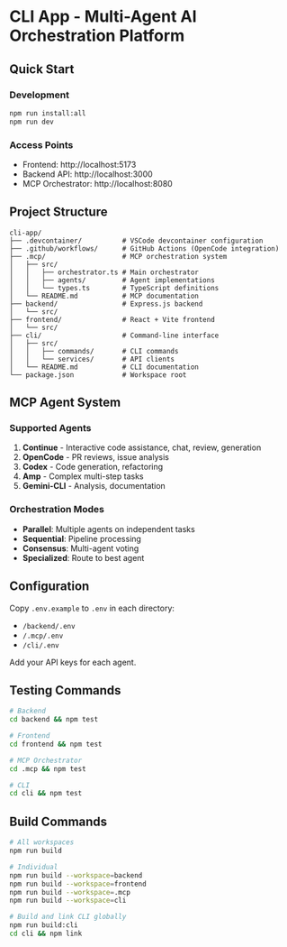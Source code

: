 # CLI App - Multi-Agent AI Orchestration Platform

## Quick Start

### Development
```bash
npm run install:all
npm run dev
```

### Access Points
- Frontend: http://localhost:5173
- Backend API: http://localhost:3000
- MCP Orchestrator: http://localhost:8080

## Project Structure

```
cli-app/
├── .devcontainer/          # VSCode devcontainer configuration
├── .github/workflows/      # GitHub Actions (OpenCode integration)
├── .mcp/                   # MCP orchestration system
│   ├── src/
│   │   ├── orchestrator.ts # Main orchestrator
│   │   ├── agents/         # Agent implementations
│   │   └── types.ts        # TypeScript definitions
│   └── README.md           # MCP documentation
├── backend/                # Express.js backend
│   └── src/
├── frontend/               # React + Vite frontend
│   └── src/
├── cli/                    # Command-line interface
│   ├── src/
│   │   ├── commands/       # CLI commands
│   │   └── services/       # API clients
│   └── README.md           # CLI documentation
└── package.json            # Workspace root
```

## MCP Agent System

### Supported Agents
1. **Continue** - Interactive code assistance, chat, review, generation
2. **OpenCode** - PR reviews, issue analysis
3. **Codex** - Code generation, refactoring
4. **Amp** - Complex multi-step tasks
5. **Gemini-CLI** - Analysis, documentation

### Orchestration Modes
- **Parallel**: Multiple agents on independent tasks
- **Sequential**: Pipeline processing
- **Consensus**: Multi-agent voting
- **Specialized**: Route to best agent

## Configuration

Copy `.env.example` to `.env` in each directory:
- `/backend/.env`
- `/.mcp/.env`
- `/cli/.env`

Add your API keys for each agent.

## Testing Commands

```bash
# Backend
cd backend && npm test

# Frontend  
cd frontend && npm test

# MCP Orchestrator
cd .mcp && npm test

# CLI
cd cli && npm test
```

## Build Commands

```bash
# All workspaces
npm run build

# Individual
npm run build --workspace=backend
npm run build --workspace=frontend
npm run build --workspace=.mcp
npm run build --workspace=cli

# Build and link CLI globally
npm run build:cli
cd cli && npm link
```
